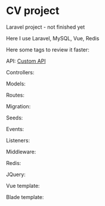 # CV project
Laravel project - not finished yet 

Here I use Laravel, MySQL, Vue, Redis

Here some tags to review it faster: 

API:
[Custom API](/app/Http/Controllers/API/APIController.php)

Controllers: 

Models: 

Routes:

Migration: 

Seeds: 

Events: 

Listeners: 

Middleware:

Redis: 

JQuery:

Vue template: 

Blade template: 

